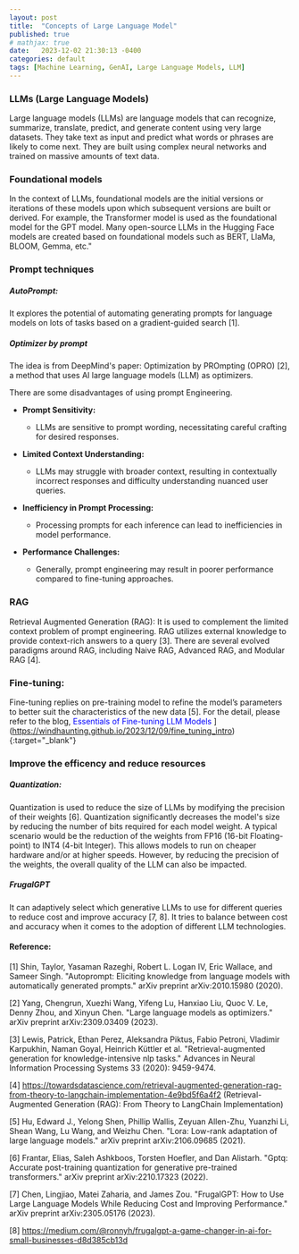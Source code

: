 ```yaml
---
layout: post
title:  "Concepts of Large Language Model"
published: true
# mathjax: true
date:   2023-12-02 21:30:13 -0400
categories: default
tags: [Machine Learning, GenAI, Large Language Models, LLM]
---
```



### LLMs (Large Language Models)
Large language models (LLMs) are language models that can recognize, summarize, translate, predict, and generate content using very large datasets. They take text as input and predict what words or phrases are likely to come next. They are built using complex neural networks and trained on massive amounts of text data.

### Foundational models
In the context of LLMs, foundational models are the initial versions or iterations of these models upon which subsequent versions are built or derived. For example, the Transformer model is used as the foundational model for the GPT model. Many open-source LLMs in the Hugging Face models are created based on foundational models such as BERT, LlaMa, BLOOM, Gemma, etc."

### Prompt techniques

##### AutoPrompt:
It explores the potential of automating generating prompts for language models on lots of tasks based on a gradient-guided search [1].

##### Optimizer by prompt

The idea is from DeepMind's paper: Optimization by PROmpting (OPRO) [2], a method that uses AI large language models (LLM) as optimizers.

There are some disadvantages of using prompt Engineering. 

- **Prompt Sensitivity:**
  - LLMs are sensitive to prompt wording, necessitating careful crafting for desired responses.

- **Limited Context Understanding:**
  - LLMs may struggle with broader context, resulting in contextually incorrect responses and difficulty understanding nuanced user queries.

- **Inefficiency in Prompt Processing:**
  - Processing prompts for each inference can lead to inefficiencies in model performance.

- **Performance Challenges:**
  - Generally, prompt engineering may result in poorer performance compared to fine-tuning approaches.


### RAG

Retrieval Augmented Generation (RAG): It is used to complement the limited context problem of prompt engineering. RAG utilizes external knowledge to provide context-rich answers to a query [3]. There are several evolved paradigms around RAG, including Naive RAG, Advanced RAG, and Modular RAG [4].

### Fine-tuning:
Fine-tuning replies on pre-training model to refine the model’s parameters to better suit the characteristics of the new data [5]. For the detail, please refer to the blog, <span style="color:blue;"> Essentials of Fine-tuning LLM Models </span>](https://windhaunting.github.io/2023/12/09/fine_tuning_intro){:target="_blank"}


### Improve the efficency and reduce resources

##### Quantization: 

Quantization is used to reduce the size of LLMs by modifying the precision of their weights [6]. Quantization significantly decreases the model's size by reducing the number of bits required for each model weight. A typical scenario would be the reduction of the weights from FP16 (16-bit Floating-point) to INT4 (4-bit Integer). This allows models to run on cheaper hardware and/or at higher speeds. However, by reducing the precision of the weights, the overall quality of the LLM can also be impacted.

##### FrugalGPT
It can adaptively select which generative LLMs to use for different queries to reduce cost and improve accuracy [7, 8]. It tries to balance between cost and accuracy when it comes to the adoption of different LLM technologies.


#### Reference:

[1] Shin, Taylor, Yasaman Razeghi, Robert L. Logan IV, Eric Wallace, and Sameer Singh. "Autoprompt: Eliciting knowledge from language models with automatically generated prompts." arXiv preprint arXiv:2010.15980 (2020).

[2] Yang, Chengrun, Xuezhi Wang, Yifeng Lu, Hanxiao Liu, Quoc V. Le, Denny Zhou, and Xinyun Chen. "Large language models as optimizers." arXiv preprint arXiv:2309.03409 (2023).

[3] Lewis, Patrick, Ethan Perez, Aleksandra Piktus, Fabio Petroni, Vladimir Karpukhin, Naman Goyal, Heinrich Küttler et al. "Retrieval-augmented generation for knowledge-intensive nlp tasks." Advances in Neural Information Processing Systems 33 (2020): 9459-9474.

[4] https://towardsdatascience.com/retrieval-augmented-generation-rag-from-theory-to-langchain-implementation-4e9bd5f6a4f2 (Retrieval-Augmented Generation (RAG): From Theory to LangChain Implementation)

[5] Hu, Edward J., Yelong Shen, Phillip Wallis, Zeyuan Allen-Zhu, Yuanzhi Li, Shean Wang, Lu Wang, and Weizhu Chen. "Lora: Low-rank adaptation of large language models." arXiv preprint arXiv:2106.09685 (2021).

[6] Frantar, Elias, Saleh Ashkboos, Torsten Hoefler, and Dan Alistarh. "Gptq: Accurate post-training quantization for generative pre-trained transformers." arXiv preprint arXiv:2210.17323 (2022).


[7] Chen, Lingjiao, Matei Zaharia, and James Zou. "FrugalGPT: How to Use Large Language Models While Reducing Cost and Improving Performance." arXiv preprint arXiv:2305.05176 (2023).

[8] https://medium.com/@ronnyh/frugalgpt-a-game-changer-in-ai-for-small-businesses-d8d385cb13d